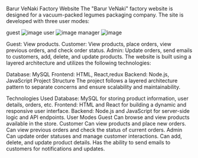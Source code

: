 Barur VeNaki Factory Website
The "Barur VeNaki" factory website is designed for a vacuum-packed legumes packaging company. The site is developed with three user modes:

guest
![image](https://github.com/tzivi21/BarurVenakiFactory/assets/148487391/6fc522a9-3343-4f8e-b163-04abe4c84970)
user
![image](https://github.com/tzivi21/BarurVenakiFactory/assets/148487391/4a776ff0-6db9-4306-81c5-18683997e6d0)
manager
![image](https://github.com/tzivi21/BarurVenakiFactory/assets/148487391/2dcf0b62-6ae0-4f1d-aa28-da136cabe03e)



Guest: View products.
Customer: View products, place orders, view previous orders, and check order status.
Admin: Update orders, send emails to customers, add, delete, and update products.
The website is built using a layered architecture and utilizes the following technologies:

Database: MySQL
Frontend: HTML, React,redux
Backend: Node.js, JavaScript
Project Structure
The project follows a layered architecture pattern to separate concerns and ensure scalability and maintainability.

Technologies Used
Database: MySQL for storing product information, user details, orders, etc.
Frontend: HTML and React for building a dynamic and responsive user interface.
Backend: Node.js and JavaScript for server-side logic and API endpoints.
User Modes
Guest
Can browse and view products available in the store.
Customer
Can view products and place new orders.
Can view previous orders and check the status of current orders.
Admin
Can update order statuses and manage customer interactions.
Can add, delete, and update product details.
Has the ability to send emails to customers for notifications and updates.
